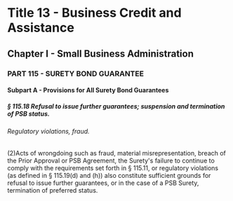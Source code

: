 
# Title 13 - Business Credit and Assistance
## Chapter I - Small Business Administration
### PART 115 - SURETY BOND GUARANTEE
#### Subpart A - Provisions for All Surety Bond Guarantees
##### § 115.18 Refusal to issue further guarantees; suspension and termination of PSB status.
###### Regulatory violations, fraud.

(2)Acts of wrongdoing such as fraud, material misrepresentation, breach of the Prior Approval or PSB Agreement, the Surety's failure to continue to comply with the requirements set forth in § 115.11, or regulatory violations (as defined in § 115.19(d) and (h)) also constitute sufficient grounds for refusal to issue further guarantees, or in the case of a PSB Surety, termination of preferred status.
